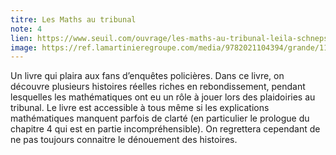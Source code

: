 ```yaml
---
titre: Les Maths au tribunal
note: 4
lien: https://www.seuil.com/ouvrage/les-maths-au-tribunal-leila-schneps/9782021104394
image: https://ref.lamartinieregroupe.com/media/9782021104394/grande/110439_couverture_Hres_0.jpg
---
```

Un livre qui plaira aux fans d’enquêtes policières. Dans ce livre, on découvre plusieurs histoires réelles riches en rebondissement, pendant lesquelles les mathématiques ont eu un rôle à jouer lors des plaidoiries au tribunal. Le livre est accessible à tous même si les explications mathématiques manquent parfois de clarté (en particulier le prologue du chapitre 4 qui est en partie incompréhensible). On regrettera cependant de ne pas toujours connaitre le dénouement des histoires.